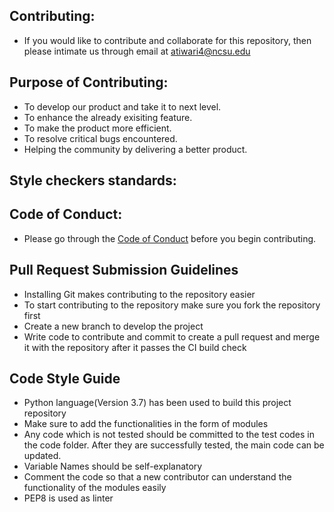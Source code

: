 ## Contributing:

* If you would like to contribute and collaborate for this repository, then please intimate us through email at atiwari4@ncsu.edu

## Purpose of Contributing:

* To develop our product and take it to next level.
* To enhance the already exisiting feature.
* To make the product more efficient.
* To resolve critical bugs encountered.
* Helping the community by delivering a better product.

## Style checkers standards:



## Code of Conduct:

* Please go through the [Code of Conduct](https://github.com/jayeshjakkani/SE21-project/blob/master/CODE_OF_CONDUCT.md) before you begin contributing.

## Pull Request Submission Guidelines

* Installing Git makes contributing to the repository easier
* To start contributing to the repository make sure you fork the repository first
* Create a new branch to develop the project 
* Write code to contribute and commit to create a pull request and merge it with the repository after it passes the CI build check

## Code Style Guide 

* Python language(Version 3.7) has been used to build this project repository
* Make sure to add the functionalities in the form of modules
* Any code which is not tested should be committed to the test codes in the code folder. After they are successfully tested, the  main code can be updated.
* Variable Names should be self-explanatory
* Comment the code so that a new contributor can understand the functionality of the modules easily
* PEP8 is used as linter








